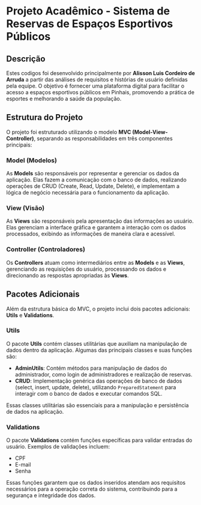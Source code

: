 # Projeto Acadêmico - Sistema de Reservas de Espaços Esportivos Públicos

## Descrição
Estes codigos foi desenvolvido principalmente por **Alisson Luis Cordeiro de Arruda** a partir das análises de requisitos e histórias de usuário definidas pela equipe. O objetivo é fornecer uma plataforma digital para facilitar o acesso a espaços esportivos públicos em Pinhais, promovendo a prática de esportes e melhorando a saúde da população.

## Estrutura do Projeto
O projeto foi estruturado utilizando o modelo **MVC (Model-View-Controller)**, separando as responsabilidades em três componentes principais:

### Model (Modelos)
As **Models** são responsáveis por representar e gerenciar os dados da aplicação. Elas fazem a comunicação com o banco de dados, realizando operações de CRUD (Create, Read, Update, Delete), e implementam a lógica de negócio necessária para o funcionamento da aplicação.

### View (Visão)
As **Views** são responsáveis pela apresentação das informações ao usuário. Elas gerenciam a interface gráfica e garantem a interação com os dados processados, exibindo as informações de maneira clara e acessível.

### Controller (Controladores)
Os **Controllers** atuam como intermediários entre as **Models** e as **Views**, gerenciando as requisições do usuário, processando os dados e direcionando as respostas apropriadas às **Views**.

## Pacotes Adicionais
Além da estrutura básica do MVC, o projeto inclui dois pacotes adicionais: **Utils** e **Validations**.

### Utils
O pacote **Utils** contém classes utilitárias que auxiliam na manipulação de dados dentro da aplicação. Algumas das principais classes e suas funções são:
- **AdminUtils**: Contém métodos para manipulação de dados do administrador, como login de administradores e realização de reservas.
- **CRUD**: Implementação genérica das operações de banco de dados (select, insert, update, delete), utilizando `PreparedStatement` para interagir com o banco de dados e executar comandos SQL.

Essas classes utilitárias são essenciais para a manipulação e persistência de dados na aplicação.

### Validations
O pacote **Validations** contém funções específicas para validar entradas do usuário. Exemplos de validações incluem:
- CPF
- E-mail
- Senha

Essas funções garantem que os dados inseridos atendam aos requisitos necessários para a operação correta do sistema, contribuindo para a segurança e integridade dos dados.


